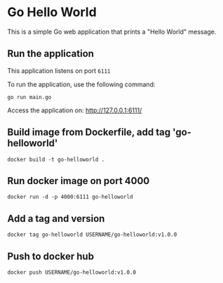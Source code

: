 # Go Hello World

This is a simple Go web application that prints a "Hello World" message.

## Run the application

This application listens on port `6111`

To run the application, use the following command:
```
go run main.go 
```

Access the application on: http://127.0.0.1:6111/

## Build image from Dockerfile, add tag 'go-helloworld'
```
docker build -t go-helloworld .
```

## Run docker image on port 4000
```
docker run -d -p 4000:6111 go-helloworld
```

## Add a tag and version
``
docker tag go-helloworld USERNAME/go-helloworld:v1.0.0
``

## Push to docker hub
``
docker push USERNAME/go-helloworld:v1.0.0
``
